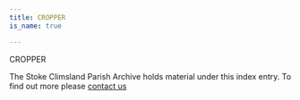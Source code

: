 ```yaml
---
title: CROPPER
is_name: true

---
```


CROPPER


The Stoke Climsland Parish Archive holds material under this index entry. To find out more please [contact us](/contact/)
